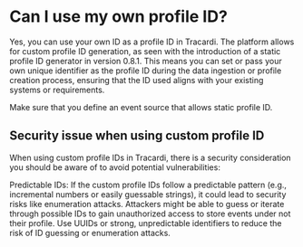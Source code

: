 # Can I use my own profile ID?

Yes, you can use your own ID as a profile ID in Tracardi. The platform allows for custom profile ID generation, as seen
with the introduction of a static profile ID generator in version 0.8.1. This means you can set or pass your own unique
identifier as the profile ID during the data ingestion or profile creation process, ensuring that the ID used aligns
with your existing systems or requirements.

Make sure that you define an event source that allows static profile ID.

## Security issue when using custom profile ID

When using custom profile IDs in Tracardi, there is a security consideration you should be aware of to avoid
potential vulnerabilities:

Predictable IDs: If the custom profile IDs follow a predictable pattern (e.g., incremental numbers or easily guessable
strings), it could lead to security risks like enumeration attacks. Attackers might be able to guess or iterate through
possible IDs to gain unauthorized access to store events under not their profile. Use UUIDs or strong, unpredictable
identifiers to reduce the risk of ID guessing or enumeration attacks.